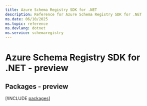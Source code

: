 ```yaml
---
title: Azure Schema Registry SDK for .NET
description: Reference for Azure Schema Registry SDK for .NET
ms.date: 06/10/2025
ms.topic: reference
ms.devlang: dotnet
ms.service: schemaregistry
---
```

# Azure Schema Registry SDK for .NET - preview
## Packages - preview
[!INCLUDE [packages](schema-registry-index.md)]